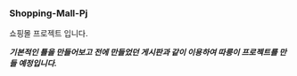 ### Shopping-Mall-Pj
쇼핑몰 프로젝트 입니다.

***기본적인 틀을 만들어보고 전에 만들었던 게시판과 같이 이용하여 
    따릉이 프로젝트를 만들 예정입니다.***
